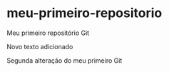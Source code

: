 # meu-primeiro-repositorio
Meu primeiro repositório Git

Novo texto adicionado

Segunda alteração do meu primeiro Git
